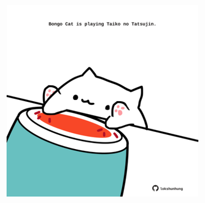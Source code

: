 <!-- built at 12/09/2025, 15:00:41 UTC -->
<p align="center">
  <img width="500" height="500" src="./ReadmeImage.svg">
</p>
